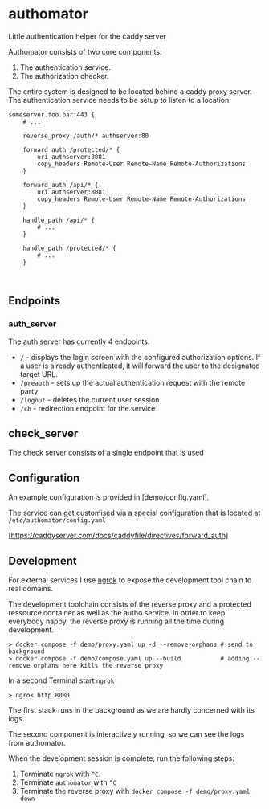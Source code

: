 # authomator
 
Little authentication helper for the caddy server

Authomator consists of two core components: 

1. The authentication service.
2. The authorization checker. 

The entire system is designed to be located behind a caddy proxy server. The authentication service needs to be setup to listen to a location. 

```
someserver.foo.bar:443 {
    # ...

    reverse_proxy /auth/* authserver:80

    forward_auth /protected/* {
        uri authserver:8081
        copy_headers Remote-User Remote-Name Remote-Authorizations
    }

    forward_auth /api/* {
        uri authserver:8081
        copy_headers Remote-User Remote-Name Remote-Authorizations
    }

    handle_path /api/* {
        # ...
    }

    handle_path /protected/* {
        # ...
    }

    
``` 

## Endpoints 

### auth_server

The auth server has currently 4 endpoints: 

- `/` - displays the login screen with the configured authorization options. If a user is already authenticated, it will forward the user to the designated target URL.
- `/preauth` - sets up the actual authentication request with the remote party
- `/logout` - deletes the current user session 
- `/cb` - redirection endpoint for the service

## check_server 

The check server consists of a single endpoint that is used 

## Configuration 

An example configuration is provided in [demo/config.yaml]. 

The service can get customised via a special configuration that is located at `/etc/authomator/config.yaml`

[https://caddyserver.com/docs/caddyfile/directives/forward_auth]

## Development

For external services I use [ngrok](https://ngrok.io) to expose the development tool chain to real domains.

The development toolchain consists of the reverse proxy and a protected ressource container as well as the autho service. In order to keep everybody happy, the reverse proxy is running all the time during development. 

```
> docker compose -f demo/proxy.yaml up -d --remove-orphans # send to background
> docker compose -f demo/compose.yaml up --build           # adding --remove orphans here kills the reverse proxy
```

In a second Terminal start `ngrok`

```
> ngrok http 8080
```

The first stack runs in the background as we are hardly concerned with its logs. 

The second component is interactively running, so we can see the logs from authomator.

When the development session is complete, run the following steps:

1. Terminate `ngrok` with `^C`.
2. Terminate `authomator` with `^C`
3. Terminate the reverse proxy with `docker compose -f demo/proxy.yaml down`


